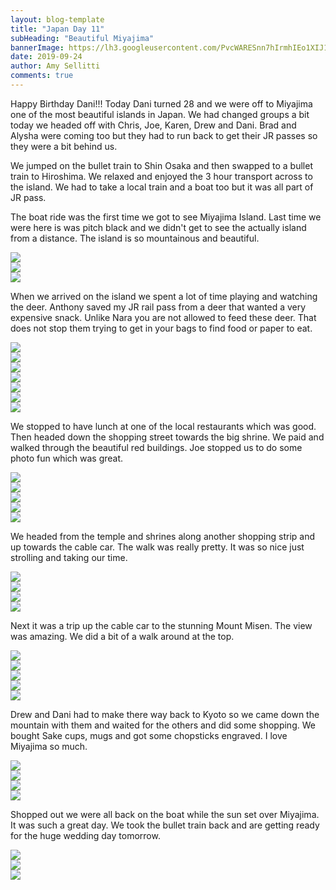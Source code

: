 ```yaml
---
layout: blog-template
title: "Japan Day 11"
subHeading: "Beautiful Miyajima"
bannerImage: https://lh3.googleusercontent.com/PvcWARESnn7hIrmhIEo1XIJ1QhJBmi4ILTzuZBGsuAOwhTwLJKioidFpPVZ_wu74OQ5mUL97GlF6FxaFP8p_rNnf_sKkxFibpXWBJwdJxycKxYDE4Vs-FmMvJdcT6EWFAZpYDuRZ0AQ=w2400
date: 2019-09-24
author: Amy Sellitti
comments: true
---
```


Happy Birthday Dani!!! Today Dani turned 28 and we were off to Miyajima one of the most beautiful islands in Japan. We had changed groups a bit today we headed off with Chris, Joe, Karen, Drew and Dani. Brad and Alysha were coming too but they had to run back to get their JR passes so they were a bit behind us. 

We jumped on the bullet train to Shin Osaka and then swapped to a bullet train to Hiroshima. We relaxed and enjoyed the 3 hour transport across to the island. We had to take a local train and a boat too but it was all part of JR pass.

The boat ride was the first time we got to see Miyajima Island. Last time we were here is was pitch black and we didn't get to see the actually island from a distance. The island is so mountainous and beautiful.

<div class="center-image"><img src="https://lh3.googleusercontent.com/WeAbO1I3NpoyzQDjL0PNPnEqBnxXnpZ6XWE5ihN-hrfMIUx7QvENf3qvwEB1br_2FdBFvxXd7qU4smw27JKZjyoSOshsnGVyvQ74VFZ23zCQY1i7cdNp1f0K5aj36IWvRdX7lE7bOXY=w2400"/></div>
<div class="center-image"><img src="https://lh3.googleusercontent.com/GZ2D68WE3qREc5LyZ-KaFQG1dyp4oaFFCyEzTurGQQ8SCiqkpanKJI9TXd2m5QWw0Av7tdjJiTa1gQFndvJmtV0Pu9EpyphTqaOeieoO_D1OiiilYWBpwejfDLnFiQcNj5R8b0Z3Fm0=w2400"/></div>
<div class="center-image"><img src="https://lh3.googleusercontent.com/ZgeYzyeUMCBKPevsA6m0B051ZgJiLid4J3ebXdi2ejgs7m8R2GQYIpb8CMqlcnBwNtJP9Ad_a33DfMQGzPEeP3rcodokaeeFQe1aCGIFC961-UDKpF9QZqBFZn1qWLmypRjEdOtRk_U=w2400"/></div>

When we arrived on the island we spent a lot of time playing and watching the deer. Anthony saved my JR rail pass from a deer that wanted a very expensive snack. Unlike Nara you are not allowed to feed these deer. That does not stop them trying to get in your bags to find food or paper to eat. 

<div class="center-image"><img src="https://lh3.googleusercontent.com/J-L7cV4N5g9CSVVzbsX5--XYHNgV7KWfaP1eYnz4Eel1Uep4PaJERrC8LZw-Z0jQlacmS47LzfTsX213MUgO3dX2LnsW2KY8n2ahHl-eWIqiaBFDmNtWuAswygWBOw8xEhjqRUcdW1E=w2400"/></div>
<div class="center-image"><img src="https://lh3.googleusercontent.com/ly6BNIsf8uqW_TyhRUv2k-UIMfhH1JcKmGDnoZZlfSZeFN3RLq1b1yqJlfsik1Xnm4SuDPjMEhIvhuOjvRitwBrX-HpVJl1of2LyyCHhBtcNA7KMnaldQTuwcl9t4lmOmioR_cfuf6A=w2400"/></div>
<div class="center-image"><img src="https://lh3.googleusercontent.com/KqUWjGfhHoc14VQH-ObecZFvP1lGgfous4GLv0i-xGx699jk8LX0SsmnLxPt3M7uwwGKwDBiCKJylgbsMtilzfKjZaZmvPe8fcNqX0v2vug0F6EwdKYXXYLqCJJ-nDJrGdpokwT5Q4A=w2400"/></div>
<div class="center-image"><img src="https://lh3.googleusercontent.com/rH5kik0-6OrOiNxCh1Ij98uW2vvSqLJLkkcIuVmfzcmhu9HimsU7jU5xz6z__LoS8aMtB514q5kbQuN9QlSg7AjlyZhyo0P7qJfyBrspBqaW76yao0i0LoZXIIrgYZRiNrgXRMqzZ-8=w2400"/></div>
<div class="center-image"><img src="https://lh3.googleusercontent.com/huZ5I1vqhXjDfS2i4rQbMP9lam9tPsn26KuYRdSXX5v13hsatcKk3bwq0lESdQyB65YPVHFgo2gqnYrt_q7_rhGZXKi-vVZuejaaBkMB5DTClenEtCn7eROCa-LotdYOZovajtUUHGA=w2400"/></div>
<div class="center-image"><img src="https://lh3.googleusercontent.com/Drk9h3gL2ur6PDQUORrJcOZfpiudXzyzaXGjfsslwVg3EdTHTn9A8TeGcQ4_re5rU--4y6SHQgit5aoR98coA75UnMeX-uKx93xsOwZ0cxY0P77bwBwBMIsfcMX13rIJYl4H1E0STGs=w2400"/></div>
<div class="center-image"><img src="https://lh3.googleusercontent.com/lt_4lUCikvfQBiT5f4flnj3O5Ilw_b8cLzPDX6oWQswRWGoMg8ti9iEp4XlK-WQ2gQgTvsUFs1uTVScJmkHFRd2BYtZjlp6Cvg_b7sd4VopNoKX7oRqJirvs_3ZLjIT3hLCiYmFFJ80=w2400"/></div>

We stopped to have lunch at one of the local restaurants which was good. Then headed down the shopping street towards the big shrine. We paid and walked through the beautiful red buildings. Joe stopped us to do some photo fun which was great. 

<div class="center-image"><img src="https://lh3.googleusercontent.com/0gjaf_htAeAhVd37k5N_C1N_6q-S4XsT9OLa_uWHa-iWOuDjOyB-4riL6lnRgQy0ym329ZAzycpzrBgIU1asuIISY1TFIXGWPAsZ0CPuNj4B2f9mntVljE_rvVsbEZcoClgppb3YSBk=w2400"/></div>
<div class="center-image"><img src="https://lh3.googleusercontent.com/dfuTLd3lcCfdz-lhvCoDUvkJgvxpbYUpqUgZnUJ7jtpJXspfOse98yoNzsN0h4dZ_PA82vRcI4MLAdfDJajnnOraqOkwNj79t2ZI0o5QQwuNm3QO-txlFuhiZ_UzHRsJ0OPwChBTV1E=w2400"/></div>
<div class="center-image"><img src="https://lh3.googleusercontent.com/7kMzG2rNTowlnbHZnK5cR7qMALjw3c-zowAnGyV-HvdI0zhsCj1IRgFjfb6AZ_fmtC5fy176LZJOQmSKSU0cfQb6q3rnIx8RLFoEwb05_Dzl0EIlz8tRYg3S3eTgMG9jAD77yPGTeDg=w2400"/></div>
<div class="center-image"><img src="https://lh3.googleusercontent.com/vqjSUDIk8XUyxiCdZNk_0WjmmHlIKu6YuNCShaw_CM3C1c78krB-VoQOpnKfka8UyaJWj30ySNrhtmy1ueatdXcqT2uJQtatjrKayF3qwdN0Yv7lYUu74EhQCNQ7FDJNlMgTpvCnuKE=w2400"/></div>
<div class="center-image"><img src="https://lh3.googleusercontent.com/0W3f_ePjkMPmnW0n3z2sYEXgT2wnCtFeQ9tdY3Qiu31M7mwrKYxTVIALNDFG6QccledWYzfA7KDvkWXWaGr_aCPqLpWUi4CygRdubQiKH3UnuD7IfbWsCiEGmTBQqHyMaQva39zpptM=w2400"/></div>

We headed from the temple and shrines along another shopping strip and up towards the cable car. The walk was really pretty. It was so nice just strolling and taking our time.

<div class="center-image"><img src="https://lh3.googleusercontent.com/_JFhVzoeay-3PvpXJC6UwO7vxizkZNLEWv9qAoqFC29bxnm3lesrGLKKvPlqC1YP2rXy0JFrzv1zBh8QojQYRJW676v_ECYBjbIOCpIWIewso9XYlG-ddr4Z-kaPsxcK6ZntxSm6ta4=w2400"/></div>
<div class="center-image"><img src="https://lh3.googleusercontent.com/ds-AYqF8gTQ0gp-UCjSCu-CiC7RvFhJmWnUa6YEeCqFCDB69S6Iz6yhynL-B5vIpwPDE1FlqudmpDmpr31ha53e9Lt6olpojc15osuCEwF8I7GE909hsDwV7pazvIYexPfGDQ0XWfbc=w2400"/></div>
<div class="center-image"><img src="https://lh3.googleusercontent.com/cMzx5kZXBCKG6PD1LssX4sW3it74R6thlKYL2NcrCaXDN1s02Pgg5FTKaD5eqwqj-OpbYVIJ2ZOVOZ74DEa3lp47qTCNdhsYBODNIXjatOijjXRMDD8aGSGJQg8LipXo-ODD2Ts8xAw=w2400"/></div>
<div class="center-image"><img src="https://lh3.googleusercontent.com/r8ciE-MFVZTpvl15MtZq19jaCbU4FDyvNakZ7rCjrjtZv1qwJxpQyqkn1fOxC9-Kb1dT91cZ7O_NtdBBDcVwXJ8xUYe0pXMaDu0eqPojqf5nkfCQNRO26txhB8yUTpoUvErZtafbuYk=w2400"/></div>

Next it was a trip up the cable car to the stunning Mount Misen. The view was amazing. We did a bit of a walk around at the top.

<div class="center-image"><img src="https://lh3.googleusercontent.com/qDMEJMpUtqMLBa7c2EtipQsu3w3dvbgdZrftaivRR6DcayZPpBhuPmxhCUEyP4WbA3yecVKJDUyULapMVr_bYMX9KYO6PABI9ow61PFGpTbMfiYdfMe-vI4dNadOs6UUg86ZzX-hHGA=w2400"/></div>
<div class="center-image"><img src="https://lh3.googleusercontent.com/GHuB5QVgjP4BPLJsnSvCXUELMiDeKHdeitwWoOibKmgUFtKcw3VHDhG0eRVa5Za7jqAbjzjbvWG_sx_O5Ei2ytQFxUrHvAs18FZ2q3DwUMEx0P2pqWEKFwylPU4i_0B0noXGQJmSfeU=w2400"/></div>
<div class="center-image"><img src="https://lh3.googleusercontent.com/8Ooma7WGQJVhvE2Yuf_SsIwVpIi228JFGl4jrfwVpEEejr5aVxzEEXulR2cA0c_sIueOk77BemmlYfq-AkwiNGxNH1L8WdXvbjNgG5YtFBdVrWtbw7ef5hCy3MsJ4SHOGTSRY3iN-Vk=w2400"/></div>
<div class="center-image"><img src="https://lh3.googleusercontent.com/W2LSamjKQ_4vhjTO9JFF3V1-t_S6tTRH81BVRsFktDfYzvT9EYba25F8Fd_80fgARtofkR6e8G0xQXKj4iBXnzx_aV3TruKbsLeIja4_rxVKfKWvQd5glDY9MPTXAgNZh2NEgTvuvpo=w2400"/></div>
<div class="center-image"><img src="https://lh3.googleusercontent.com/OUPZ-dsRbCi4_rxdqbfpiPSojmho7qltje-AUaCK0_22DZ00E2TBK1LqRgmePKp8VMwhAN3vseKFUcoxRQAHeJs-3PXe7BxGprr33ybKAEeYoA_z5fk8U6noQkZwcXqDLdhyNt4Gxog=w2400"/></div>

Drew and Dani had to make there way back to Kyoto so we came down the mountain with them and waited for the others and did some shopping. We bought Sake cups, mugs and got some chopsticks engraved.
I love Miyajima so much. 

<div class="center-image"><img src="https://lh3.googleusercontent.com/yva5h3MBYuxFTdBYevwmMIEgQxN1kEK_XBmwzihlaPg5eDK4nnrzcHiNgAhg9Q8L93dzzXv2gRPiOeSTLY30B1rsDd_SvFZHdINIiYlT5XXwNRsxb8XiP-6qvLiBY-sJDU4cvwff2Qk=w2400"/></div>
<div class="center-image"><img src="https://lh3.googleusercontent.com/mqaLl4CAOw2c7UmZ5TSx-GtChgwUNljgSMiO0NV7KK-6NnfTS3VKUZ8uhrtKEzR7nF7Ktb99_uRPe_LbYtbopV_TbsadFF_3r94Ry3xXyVENjqiSMV0sz_XvV9g1PczdCkB9dkgexHo=w2400"/></div>
<div class="center-image"><img src="https://lh3.googleusercontent.com/qbBeBLJgh08iGvWlpaB43zxydE3hue98K7sG30MNeNDD1ZIdS8svxwv860BQnqC2ciH3B_YV-KJ4nfZ-z0F6H3z2uVjgR3rEMX3fG-6LEd9ciJQYldJLpdeOQRmDze_gQopxYSmZYAk=w2400"/></div>
<div class="center-image"><img src="https://lh3.googleusercontent.com/fKO32XeX4mnSW3l5Bb6pFrDAGAtsx_9NhjyVyASnX_ID2ViZWSlBmt6sk3k7e6wRLM2uwLEcaahG85HpEPMBLEHlh_TaYLOD97V1S32cELcSwEjb6arYWvD2PDVXDATO2qsHzO6dm7A=w2400"/></div>

Shopped out we were all back on the boat while the sun set over Miyajima. It was such a great day. We took the bullet train back and are getting ready for the huge wedding day tomorrow. 
<div class="center-image"><img src="https://lh3.googleusercontent.com/PvcWARESnn7hIrmhIEo1XIJ1QhJBmi4ILTzuZBGsuAOwhTwLJKioidFpPVZ_wu74OQ5mUL97GlF6FxaFP8p_rNnf_sKkxFibpXWBJwdJxycKxYDE4Vs-FmMvJdcT6EWFAZpYDuRZ0AQ=w2400"/></div>
<div class="center-image"><img src="https://lh3.googleusercontent.com/VNO_TuZ7yHXFZb2WbO60ZdmMedEms6f_YSZU4a3gFgTt9Sq9wQaHQOHeDjJdFeVqeeVa53I0rTgtChWNuYeTzISoCyt9VbVFP7mKXlLVQepZCyNpAFBYfPihChqsKuAN_--QgOUrd_w=w2400"/></div>
<div class="center-image"><img src="https://lh3.googleusercontent.com/8gpPZTtC_t4_6UoegLoXmmUmvL4MIX8YbpABtFVx9udFYsZyMTN5IL6lSviH7JzUH7N-50XR_DAlJcdmKXIUbV_hF0hz96YIGAEuO-I5IeXXj2ePBCaiLuNY4_oIzinRnExL91cD41w=w2400"/></div>
